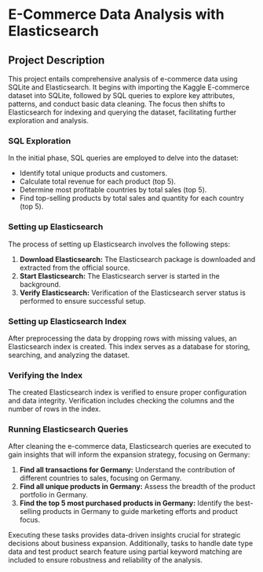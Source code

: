 # E-Commerce Data Analysis with Elasticsearch

## Project Description

This project entails comprehensive analysis of e-commerce data using SQLite and Elasticsearch. It begins with importing the Kaggle E-commerce dataset into SQLite, followed by SQL queries to explore key attributes, patterns, and conduct basic data cleaning. The focus then shifts to Elasticsearch for indexing and querying the dataset, facilitating further exploration and analysis.

### SQL Exploration

In the initial phase, SQL queries are employed to delve into the dataset:

- Identify total unique products and customers.
- Calculate total revenue for each product (top 5).
- Determine most profitable countries by total sales (top 5).
- Find top-selling products by total sales and quantity for each country (top 5).

### Setting up Elasticsearch

The process of setting up Elasticsearch involves the following steps:

1. **Download Elasticsearch:** The Elasticsearch package is downloaded and extracted from the official source.
2. **Start Elasticsearch:** The Elasticsearch server is started in the background.
3. **Verify Elasticsearch:** Verification of the Elasticsearch server status is performed to ensure successful setup.

### Setting up Elasticsearch Index

After preprocessing the data by dropping rows with missing values, an Elasticsearch index is created. This index serves as a database for storing, searching, and analyzing the dataset.

### Verifying the Index

The created Elasticsearch index is verified to ensure proper configuration and data integrity. Verification includes checking the columns and the number of rows in the index.

### Running Elasticsearch Queries

After cleaning the e-commerce data, Elasticsearch queries are executed to gain insights that will inform the expansion strategy, focusing on Germany:

1. **Find all transactions for Germany:** Understand the contribution of different countries to sales, focusing on Germany.
2. **Find all unique products in Germany:** Assess the breadth of the product portfolio in Germany.
3. **Find the top 5 most purchased products in Germany:** Identify the best-selling products in Germany to guide marketing efforts and product focus.

Executing these tasks provides data-driven insights crucial for strategic decisions about business expansion. Additionally, tasks to handle date type data and test product search feature using partial keyword matching are included to ensure robustness and reliability of the analysis.
